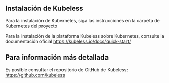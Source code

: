 ## Instalación de Kubeless

Para la instalación de Kubernetes, siga las instrucciones en la carpeta de Kubernetes del proyecto

Para la instalación de la plataforma Kubeless sobre Kubernetes, consulte la documentación oficial 
https://kubeless.io/docs/quick-start/


## Para información más detallada
Es posible consultar el repositorio de GitHub de Kubeless:
https://github.com/kubeless
